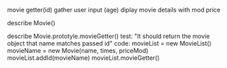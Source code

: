 <!-- create movie constructor (times, name, price mod) -->
movie getter(id)
gather user input (age)
diplay movie details with mod price

describe Movie()

<!-- test: "it should display correct movie details in console log"
code: movieName = new Movie(name, times, priceMod)
result: name, times, priceMod -->

<!-- decribe MovieList.prototype.addId()
test: It should assign an id to a movie object
code: movieName = new Movie(name, times, priceMod)
      movieName.addId()
result: name, times, priceMod, 1 -->

<!-- descibe MovieList.protoype.addMovie()
test: "it should add a movie object to the MovieList movies"
code: movieList = new MovieList()
      movieName = new Movie(name, times, priceMod)
      movieList.addMovie(movieName)
result: movieList(movieName.....) -->

describe Movie.prototyle.movieGetter()
test: "It should return the movie object that name matches passed id"
code: movieList = new MovieList()
      movieName = new Movie(name, times, priceMod)
      movieList.addId(movieName)
      movieList.movieGetter()
